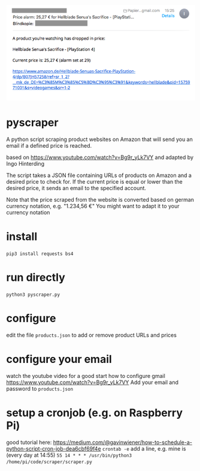 ![alt text](https://github.com/Esshahn/pyscraper/blob/master/email-screenshot.png "E-Mail")


# pyscraper
A python script scraping product websites on Amazon that will send you an email if a defined price is reached.

based on https://www.youtube.com/watch?v=Bg9r_yLk7VY
and adapted by Ingo Hinterding


The script takes a JSON file containing URLs of products on Amazon
and a desired price to check for. If the current price is equal or
lower than the desired price, it sends an email to the specified account.

Note that the price scraped from the website is converted based on 
german currency notation, e.g. "1.234,56 €"
You might want to adapt it to your currency notation

# install
`pip3 install requests bs4`

# run directly
`python3 pyscraper.py`

# configure
edit the file `products.json` to add or remove product URLs and prices

# configure your email
watch the youtube video for a good start how to configure gmail
https://www.youtube.com/watch?v=Bg9r_yLk7VY
Add your email and password to `products.json`

# setup a cronjob (e.g. on Raspberry Pi)
good tutorial here: https://medium.com/@gavinwiener/how-to-schedule-a-python-script-cron-job-dea6cbf69f4e
`crontab -e`
add a line, e.g. mine is (every day at 14:55)
`55 14 * * * /usr/bin/python3 /home/pi/code/scraper/scraper.py`
